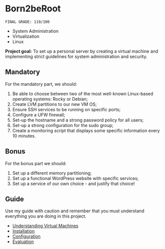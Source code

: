 # Born2beRoot
```
FINAL GRADE: 110/100
```
- System Administration
- Virtualization
- Linux

**Project goal:** To set up a personal server by creating a virtual machine and implementing strict guidelines for system administration and security.
## Mandatory
For the mandatory part, we should:

1. Be able to choose between two of the most well-known Linux-based operating systems: Rocky or Debian;
2. Create LVM partitions to our new VM OS;
3. Ensure SSH services to be running on specific ports;
4. Configure a UFW firewall;
5. Set-up the hostname and a strong password policy for all users;
6. Set-up a strong configuration for the sudo group;
7. Create a monitoring script that displays some specific information every 10 minutes.
## Bonus
For the bonus part we should:

1. Set up a different memory partitioning;
2. Set up a functional WordPress website with specific services;
3. Set up a service of our own choice - and justify that choice!

## Guide
Use my guide with caution and remember that you must understand everything you are doing in this project.
* [Understanding Virtual Machines](https://github.com/pickled-git/born2beroot_full_guide/blob/main/Virtualization.md#understanding-virtual-machines)
* [Installation](https://github.com/pickled-git/born2beroot_full_guide/blob/main/Installation.md#installation)
* [Configuration](https://github.com/pickled-git/born2beroot_full_guide/edit/main/Configuration.md#configuration)
* [Evaluation](https://github.com/pickled-git/born2beroot_full_guide/blob/main/Evaluation.md#evaluation)
